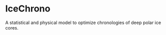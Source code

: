 IceChrono
=========

A statistical and physical model to optimize chronologies of deep polar ice cores.

